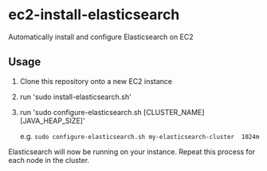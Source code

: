 ec2-install-elasticsearch
=========================

Automatically install and configure Elasticsearch on EC2

Usage
-----

1. Clone this repository onto a new EC2 instance
2. run 'sudo install-elasticsearch.sh'
3. run 'sudo configure-elasticsearch.sh [CLUSTER_NAME]  [JAVA_HEAP_SIZE]'

   e.g. ```sudo configure-elasticsearch.sh my-elasticsearch-cluster  1024m```

Elasticsearch will now be running on your instance.  Repeat this process for each node in the cluster.
